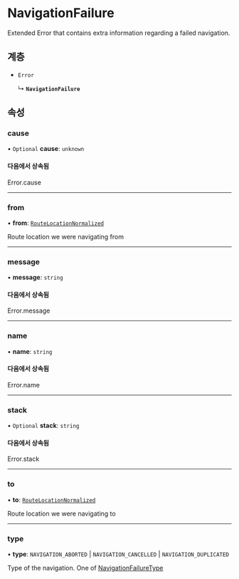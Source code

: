 # NavigationFailure

Extended Error that contains extra information regarding a failed navigation.

## 계층

- `Error`

  ↳ **`NavigationFailure`**

## 속성

### cause

• `Optional` **cause**: `unknown`

#### 다음에서 상속됨

Error.cause

___

### from

• **from**: [`RouteLocationNormalized`](RouteLocationNormalized.md)

Route location we were navigating from

___

### message

• **message**: `string`

#### 다음에서 상속됨

Error.message

___

### name

• **name**: `string`

#### 다음에서 상속됨

Error.name

___

### stack

• `Optional` **stack**: `string`

#### 다음에서 상속됨

Error.stack

___

### to

• **to**: [`RouteLocationNormalized`](RouteLocationNormalized.md)

Route location we were navigating to

___

### type

• **type**: `NAVIGATION_ABORTED` \| `NAVIGATION_CANCELLED` \| `NAVIGATION_DUPLICATED`

Type of the navigation. One of [NavigationFailureType](../enums/NavigationFailureType.md)
